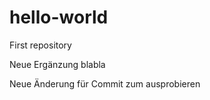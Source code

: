 hello-world
===========

First repository


Neue Ergänzung blabla


Neue Änderung für Commit zum ausprobieren
